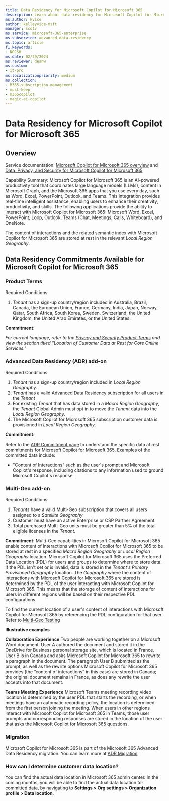 ```yaml
---
title: Data Residency for Microsoft Copilot for Microsoft 365
description: Learn about data residency for Microsoft Copilot for Microsoft 365.
ms.author: kvice
author: kelleyvice-msft
manager: scotv
ms.service: microsoft-365-enterprise
ms.subservice: advanced-data-residency
ms.topic: article
f1.keywords:
- NOCSH
ms.date: 02/29/2024
ms.reviewer: deanw
ms.custom:
- it-pro
ms.localizationpriority: medium
ms.collection:
- M365-subscription-management
- must-keep
- m365copilot
- magic-ai-copilot
---
```


# Data Residency for Microsoft Copilot for Microsoft 365

## Overview

Service documentation: [Microsoft Copilot for Microsoft 365 overview](/microsoft-365-copilot/microsoft-365-copilot-overview) and [Data, Privacy, and Security for Microsoft Copilot for Microsoft 365](/microsoft-365-copilot/microsoft-365-copilot-privacy)

Capability Summary: Microsoft Copilot for Microsoft 365 is an AI-powered productivity tool that coordinates large language models (LLMs), content in Microsoft Graph, and the Microsoft 365 apps that you use every day, such as Word, Excel, PowerPoint, Outlook, and Teams. This integration provides real-time intelligent assistance, enabling users to enhance their creativity, productivity, and skills.
The following applications provide the ability to interact with Microsoft Copilot for Microsoft 365: Microsoft Word, Excel, PowerPoint, Loop, Outlook, Teams (Chat, Meetings, Calls, Whiteboard), and OneNote.

The content of interactions and the related semantic index with Microsoft Copilot for Microsoft 365 are stored at rest in the relevant _Local Region Geography_.

## Data Residency Commitments Available for Microsoft Copilot for Microsoft 365

### Product Terms

Required Conditions:

1. _Tenant_ has a sign-up country/region included in Australia, Brazil, Canada, the European Union, France, Germany, India, Japan, Norway, Qatar, South Africa, South Korea, Sweden, Switzerland, the United Kingdom, the United Arab Emirates, or the United States.

**Commitment:**

_For current language, refer to the [Privacy and Security Product Terms](https://www.microsoft.com/licensing/terms/product/PrivacyandSecurityTerms/all) and view the section titled "Location of Customer Data at Rest for Core Online Services."_

### Advanced Data Residency (ADR) add-on

Required Conditions:

1. _Tenant_ has a sign-up country/region included in _Local Region Geography_.
1. _Tenant_ has a valid Advanced Data Residency subscription for all users in the _Tenant_
1. For existing _Tenant_ that has data stored in a _Macro Region Geography_, the _Tenant_ Global Admin must opt in to move the _Tenant_ data into the _Local Region Geography_.
1. The Microsoft Copilot for Microsoft 365 subscription customer data is provisioned in _Local Region Geography_.

**Commitment:**

Refer to the [ADR Commitment page](m365-dr-commitments.md#microsoft-copilot-for-microsoft-365) to understand the specific data at rest commitments for Microsoft Copilot for Microsoft 365. Examples of the committed data include:

- "Content of Interactions” such as the user's prompt and Microsoft Copilot's response, including citations to any information used to ground Microsoft Copilot's response.

### Multi-Geo add-on

Required Conditions:

1. _Tenants_ have a valid Multi-Geo subscription that covers all users assigned to a _Satellite Geography_
1. Customer must have an active Enterprise or CSP Partner Agreement.
1. Total purchased Multi-Geo units must be greater than 5% of the total eligible licenses in the _Tenant_.

**Commitment:**
Multi-Geo capabilities in Microsoft Copilot for Microsoft 365 enable content of interactions with Microsoft Copilot for Microsoft 365 to be stored at rest in a specified _Macro Region Geography_ or _Local Region Geography_ location. Microsoft Copilot for Microsoft 365 uses the Preferred Data Location (PDL) for users and groups to determine where to store data. If the PDL isn't set or is invalid, data is stored in the _Tenant's Primary Provisioned Geography_ location. The _Geography_ where the content of interactions with Microsoft Copilot for Microsoft 365 are stored is determined by the PDL of the user interacting with Microsoft Copilot for Microsoft 365. This means that the storage of content of interactions for users in different regions will be based on their respective PDL configurations.

To find the current location of a user's content of interactions with Microsoft Copilot for Microsoft 365 by referencing the PDL configuration for that user. Refer to [Multi-Geo Testing](m365-multi-geo-user-testing.md)

**Illustrative examples**

**Collaboration Experience**
Two people are working together on a Microsoft Word document. User A authored the document and stored it in the OneDrive for Business personal storage site, which is located in France. User B is in Canada and asks Microsoft Copilot for Microsoft 365 to rewrite a paragraph in the document. The paragraph User B submitted as the prompt, as well as the rewrite options Microsoft Copilot for Microsoft 365 provides (the “content of interactions” in this case) are stored in Canada; the original document remains in France, as does any rewrite the user accepts into that document.

**Teams Meeting Experience**
Microsoft Teams meeting recording video location is determined by the user PDL that starts the recording, or when meetings have an automatic recording policy, the location is determined from the first person joining the meeting. When users in other regions interact with Microsoft Copilot for Microsoft 365 in Teams, those user prompts and corresponding responses are stored in the location of the user that asks the Microsoft Copilot for Microsoft 365 questions.

### Migration

Microsoft Copilot for Microsoft 365 is part of the Microsoft 365 Advanced Data Residency migration. You can learn more at [ADR Migration](advanced-data-residency.md#data-migration-management)

### How can I determine customer data location?

You can find the actual data location in Microsoft 365 admin center. In the coming months, you will be able to find the actual data location for committed data, by navigating to **Settings > Org settings > Organization profile > Data location**.
